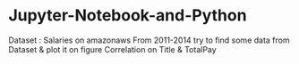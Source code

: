 # Jupyter-Notebook-and-Python
Dataset : Salaries on amazonaws
From 2011-2014 
try to find some data from Dataset & plot it on figure 
Correlation on Title & TotalPay
